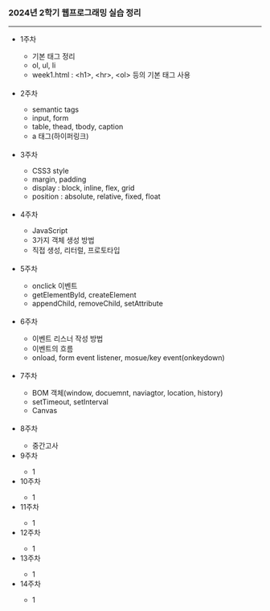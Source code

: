 <h3>2024년 2학기 웹프로그래밍 실습 정리</h3>
<hr>
<ul>
  <li>1주차</li>
  <ul>
    <li>기본 태그 정리</li>
    <li>ol, ul, li</li>
    <li>week1.html : &lt;h1&gt;, &lt;hr&gt;, &lt;ol&gt; 등의 기본 태그 사용</li>
  </ul>
  <br>
  <li>2주차</li>
  <ul>
    <li>semantic tags</li>
    <li>input, form</li>
    <li>table, thead, tbody, caption</li>
    <li>a 태그(하이퍼링크)</li>
  </ul>
  <br>
  <li>3주차</li>
  <ul>
    <li>CSS3 style</li>
    <li>margin, padding</li>
    <li>display : block, inline, flex, grid</li>
    <li>position : absolute, relative, fixed, float</li>
  </ul>
  <br>
  <li>4주차</li>
  <ul>
    <li>JavaScript</li>
    <li>3가지 객체 생성 방법</li>
    <li>직접 생성, 리터럴, 프로토타입</li>
  </ul>
  <br>
  <li>5주차</li>
  <ul>
    <li>onclick 이벤트</li>
    <li>getElementById, createElement</li>
    <li>appendChild, removeChild, setAttribute</li>
  </ul>
  <br>
  <li>6주차</li>
  <ul>
    <li>이벤트 리스너 작성 방법</li>
    <li>이벤트의 흐름</li>
    <li>onload, form event listener, mosue/key event(onkeydown)</li>
  </ul>
  <br>
  <li>7주차</li>
  <ul>
    <li>BOM 객체(window, docuemnt, naviagtor, location, history)</li>
    <li>setTimeout, setInterval</li>
    <li>Canvas</li>
  </ul>
  <br>
  <li>8주차</li>
  <ul>
    <li>중간고사</li>
  </ul>
  <li>9주차</li>
  <ul>
    <li>1</li>
  </ul>
  <li>10주차</li>
  <ul>
    <li>1</li>
  </ul>
  <li>11주차</li>
  <ul>
    <li>1</li>
  </ul>
  <li>12주차</li>
  <ul>
    <li>1</li>
  </ul>
  <li>13주차</li>
  <ul>
    <li>1</li>
  </ul>
  <li>14주차</li>
  <ul>
    <li>1</li>
  </ul>
</ul>
